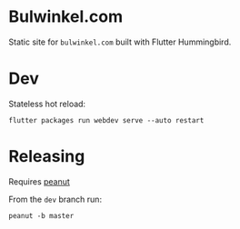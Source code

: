 Bulwinkel.com
===
Static site for `bulwinkel.com` built with Flutter Hummingbird.

Dev
===
Stateless hot reload:
```shell script
flutter packages run webdev serve --auto restart
```

Releasing
===
Requires [peanut](https://pub.dev/packages/peanut)

From the `dev` branch run:
```shell script
peanut -b master
```